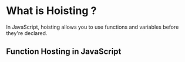 # What is Hoisting ?

In JavaScript, hoisting allows you to use functions and variables before they're declared. 

## Function Hosting in JavaScript

